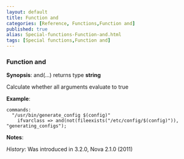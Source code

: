```yaml
---
layout: default
title: Function and
categories: [Reference, Functions,Function and]
published: true
alias: Special-functions-Function-and.html
tags: [Special functions,Function and]
---
```


### Function and

**Synopsis**: and(...) returns type **string**

  

Calculate whether all arguments evaluate to true

**Example**:  
   

```cf3
commands:
  "/usr/bin/generate_config $(config)"
    ifvarclass => and(not(fileexists("/etc/config/$(config)")), "generating_configs");
```

**Notes**:  
   
 *History*: Was introduced in 3.2.0, Nova 2.1.0 (2011)
